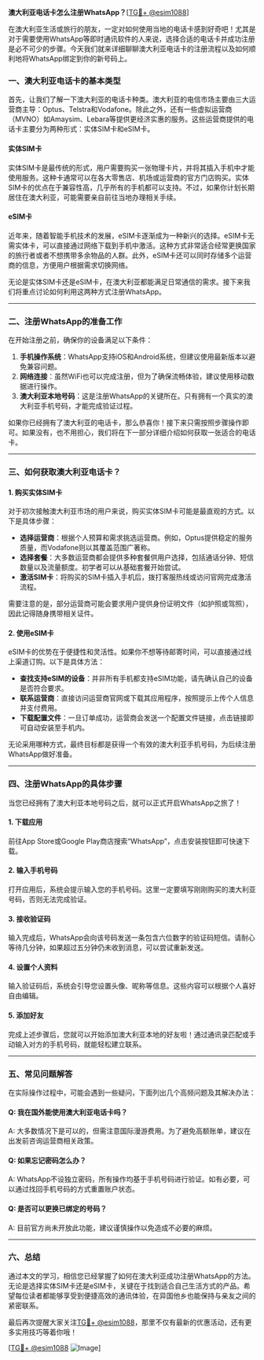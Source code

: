 **澳大利亚电话卡怎么注册WhatsApp？**[[TG💪+ @esim1088](https://t.me/s/esim1088)]

在澳大利亚生活或旅行的朋友，一定对如何使用当地的电话卡感到好奇吧！尤其是对于需要使用WhatsApp等即时通讯软件的人来说，选择合适的电话卡并成功注册是必不可少的步骤。今天我们就来详细聊聊澳大利亚电话卡的注册流程以及如何顺利地将WhatsApp绑定到你的新号码上。

### 一、澳大利亚电话卡的基本类型

首先，让我们了解一下澳大利亚的电话卡种类。澳大利亚的电信市场主要由三大运营商主导：Optus、Telstra和Vodafone。除此之外，还有一些虚拟运营商（MVNO）如Amaysim、Lebara等提供更经济实惠的服务。这些运营商提供的电话卡主要分为两种形式：实体SIM卡和eSIM卡。

#### 实体SIM卡

实体SIM卡是最传统的形式，用户需要购买一张物理卡片，并将其插入手机中才能使用服务。这种卡通常可以在各大零售店、机场或运营商的官方门店购买。实体SIM卡的优点在于兼容性高，几乎所有的手机都可以支持。不过，如果你计划长期居住在澳大利亚，可能需要亲自前往当地办理相关手续。

#### eSIM卡

近年来，随着智能手机技术的发展，eSIM卡逐渐成为一种新兴的选择。eSIM卡无需实体卡，可以直接通过网络下载到手机中激活。这种方式非常适合经常更换国家的旅行者或者不想携带多余物品的人群。此外，eSIM卡还可以同时存储多个运营商的信息，方便用户根据需求切换网络。

无论是实体SIM卡还是eSIM卡，在澳大利亚都能满足日常通信的需求。接下来我们将重点讨论如何利用这两种方式注册WhatsApp。

---

### 二、注册WhatsApp的准备工作

在开始注册之前，确保你的设备满足以下条件：

1. **手机操作系统**：WhatsApp支持iOS和Android系统，但建议使用最新版本以避免兼容问题。
2. **网络连接**：虽然WiFi也可以完成注册，但为了确保流畅体验，建议使用移动数据进行操作。
3. **澳大利亚本地号码**：这是注册WhatsApp的关键所在。只有拥有一个真实的澳大利亚手机号码，才能完成验证过程。

如果你已经拥有了澳大利亚的电话卡，那么恭喜你！接下来只需按照步骤操作即可。如果没有，也不用担心，我们将在下一部分详细介绍如何获取一张适合的电话卡。

---

### 三、如何获取澳大利亚电话卡？

#### 1. 购买实体SIM卡

对于初次接触澳大利亚市场的用户来说，购买实体SIM卡可能是最直观的方式。以下是具体步骤：

- **选择运营商**：根据个人预算和需求挑选运营商。例如，Optus提供稳定的服务质量，而Vodafone则以其覆盖范围广著称。
- **选择套餐**：大多数运营商都会提供多种套餐供用户选择，包括通话分钟、短信数量以及流量额度。初学者可以从基础套餐开始尝试。
- **激活SIM卡**：将购买的SIM卡插入手机后，拨打客服热线或访问官网完成激活流程。

需要注意的是，部分运营商可能会要求用户提供身份证明文件（如护照或驾照），因此记得随身携带相关证件。

#### 2. 使用eSIM卡

eSIM卡的优势在于便捷性和灵活性。如果你不想等待邮寄时间，可以直接通过线上渠道订购。以下是具体方法：

- **查找支持eSIM的设备**：并非所有手机都支持eSIM功能，请先确认自己的设备是否符合要求。
- **联系运营商**：直接访问运营商官网或下载其应用程序，按照提示上传个人信息并支付费用。
- **下载配置文件**：一旦订单成功，运营商会发送一个配置文件链接，点击链接即可自动安装至手机内。

无论采用哪种方式，最终目标都是获得一个有效的澳大利亚手机号码，为后续注册WhatsApp做好准备。

---

### 四、注册WhatsApp的具体步骤

当您已经拥有了澳大利亚本地号码之后，就可以正式开启WhatsApp之旅了！

#### 1. 下载应用

前往App Store或Google Play商店搜索“WhatsApp”，点击安装按钮即可快速下载。

#### 2. 输入手机号码

打开应用后，系统会提示输入您的手机号码。这里一定要填写刚刚购买的澳大利亚号码，否则无法完成验证。

#### 3. 接收验证码

输入完成后，WhatsApp会向该号码发送一条包含六位数字的验证码短信。请耐心等待几分钟，如果超过五分钟仍未收到消息，可以尝试重新发送。

#### 4. 设置个人资料

输入验证码后，系统会引导您设置头像、昵称等信息。这些内容可以根据个人喜好自由编辑。

#### 5. 添加好友

完成上述步骤后，您就可以开始添加澳大利亚本地的好友啦！通过通讯录匹配或手动输入对方的手机号码，就能轻松建立联系。

---

### 五、常见问题解答

在实际操作过程中，可能会遇到一些疑问，下面列出几个高频问题及其解决办法：

#### Q: 我在国外能使用澳大利亚电话卡吗？
A: 大多数情况下是可以的，但需注意国际漫游费用。为了避免高额账单，建议在出发前咨询运营商相关政策。

#### Q: 如果忘记密码怎么办？
A: WhatsApp不设独立密码，所有操作均基于手机号码进行验证。如有必要，可以通过找回手机号码的方式重置账户状态。

#### Q: 是否可以更换已绑定的号码？
A: 目前官方尚未开放此功能，建议谨慎操作以免造成不必要的麻烦。

---

### 六、总结

通过本文的学习，相信您已经掌握了如何在澳大利亚成功注册WhatsApp的方法。无论是选择实体SIM卡还是eSIM卡，关键在于找到适合自己生活方式的产品。希望每位读者都能够享受到便捷高效的通讯体验，在异国他乡也能保持与亲友之间的紧密联系。

最后再次提醒大家关注[TG💪+ @esim1088](https://t.me/s/esim1088)，那里不仅有最新的优惠活动，还有更多实用技巧等着你哦！

[[TG💪+ @esim1088](https://t.me/s/esim1088) ![Image](https://i.postimg.cc/4NQfJmqS/Snipaste-2025-05-13-00-14-12.png)]